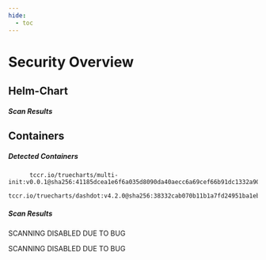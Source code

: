 ```yaml
---
hide:
  - toc
---
```


# Security Overview

<link href="https://truecharts.org/_static/trivy.css" type="text/css" rel="stylesheet" />

## Helm-Chart

##### Scan Results


## Containers

##### Detected Containers

          tccr.io/truecharts/multi-init:v0.0.1@sha256:41185dcea1e6f6a035d8090da40aecc6a69cef66b91dc1332a90c9d22861d367
          tccr.io/truecharts/dashdot:v4.2.0@sha256:38332cab070b11b1a7fd24951ba1eb506e1c87c659e72cffd9ced4b82c0fe83a

##### Scan Results

SCANNING DISABLED DUE TO BUG

SCANNING DISABLED DUE TO BUG
